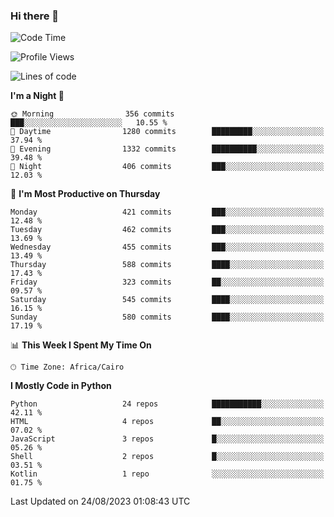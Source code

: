 ### Hi there 👋

<!--
**AMR-KELEG/AMR-KELEG** is a ✨ _special_ ✨ repository because its `README.md` (this file) appears on your GitHub profile.

Here are some ideas to get you started:

- 🔭 I’m currently working on ...
- 🌱 I’m currently learning ...
- 👯 I’m looking to collaborate on ...
- 🤔 I’m looking for help with ...
- 💬 Ask me about ...
- 📫 How to reach me: ...
- 😄 Pronouns: ...
- ⚡ Fun fact: ...
-->

<!--START_SECTION:waka-->
![Code Time](http://img.shields.io/badge/Code%20Time-0%20secs-blue)

![Profile Views](http://img.shields.io/badge/Profile%20Views-0-blue)

![Lines of code](https://img.shields.io/badge/From%20Hello%20World%20I%27ve%20Written-20.6%20million%20lines%20of%20code-blue)

**I'm a Night 🦉** 

```text
🌞 Morning                356 commits         ███░░░░░░░░░░░░░░░░░░░░░░   10.55 % 
🌆 Daytime                1280 commits        █████████░░░░░░░░░░░░░░░░   37.94 % 
🌃 Evening                1332 commits        ██████████░░░░░░░░░░░░░░░   39.48 % 
🌙 Night                  406 commits         ███░░░░░░░░░░░░░░░░░░░░░░   12.03 % 
```
📅 **I'm Most Productive on Thursday** 

```text
Monday                   421 commits         ███░░░░░░░░░░░░░░░░░░░░░░   12.48 % 
Tuesday                  462 commits         ███░░░░░░░░░░░░░░░░░░░░░░   13.69 % 
Wednesday                455 commits         ███░░░░░░░░░░░░░░░░░░░░░░   13.49 % 
Thursday                 588 commits         ████░░░░░░░░░░░░░░░░░░░░░   17.43 % 
Friday                   323 commits         ██░░░░░░░░░░░░░░░░░░░░░░░   09.57 % 
Saturday                 545 commits         ████░░░░░░░░░░░░░░░░░░░░░   16.15 % 
Sunday                   580 commits         ████░░░░░░░░░░░░░░░░░░░░░   17.19 % 
```


📊 **This Week I Spent My Time On** 

```text
🕑︎ Time Zone: Africa/Cairo
```

**I Mostly Code in Python** 

```text
Python                   24 repos            ███████████░░░░░░░░░░░░░░   42.11 % 
HTML                     4 repos             ██░░░░░░░░░░░░░░░░░░░░░░░   07.02 % 
JavaScript               3 repos             █░░░░░░░░░░░░░░░░░░░░░░░░   05.26 % 
Shell                    2 repos             █░░░░░░░░░░░░░░░░░░░░░░░░   03.51 % 
Kotlin                   1 repo              ░░░░░░░░░░░░░░░░░░░░░░░░░   01.75 % 
```




 Last Updated on 24/08/2023 01:08:43 UTC
<!--END_SECTION:waka-->
